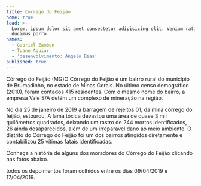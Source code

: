 ```yaml
---
title: Córrego do Feijão
home: true
lead: >-
  Lorem, ipsum dolor sit amet consectetur adipisicing elit. Veniam ratione
  ducimus porro
names:
  - Gabriel Zambon
  - Tuane Aguiar
  - 'desenvolvimento: Angelo Dias'
published: true
---
```

<span class="location">Córrego do Feijão (MG)</span>O Córrego do Feijão é um bairro rural do município de Brumadinho, no estado de Minas Gerais. No último censo demográfico (2010), foram contados 415 residentes. Com o mesmo nome do bairro, a empresa Vale S/A detém um complexo de mineração na região.

No dia 25 de janeiro de 2019 a barragem de rejeitos 01, da mina córrego do feijão, estourou. A lama tóxica devastou uma área de quase 3 mil quilômetros quadrados, deixando um rastro de 244 mortos identificados, 26 ainda desaparecidos, além de um irreparável dano ao meio ambiente. O distrito do Córrego do Feijão foi um dos bairros atingidos diretamente e contabilizou 25 vítimas fatais identificadas.

Conheça a história de alguns dos moradores do Córrego do Feijão clicando nas fotos abaixo.

<div class="mosaic"></div>

<div class="video" title="Título descritivo do vídeo para acessibilidade" data-video="pKguak5YLY0"></div>

todos os depoimentos foram colhidos entre os dias 09/04/2019 e 17/04/2019.
